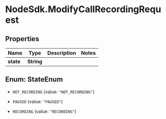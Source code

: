 # NodeSdk.ModifyCallRecordingRequest

## Properties

Name | Type | Description | Notes
------------ | ------------- | ------------- | -------------
**state** | **String** |  | 



## Enum: StateEnum


* `NOT_RECORDING` (value: `"NOT_RECORDING"`)

* `PAUSED` (value: `"PAUSED"`)

* `RECORDING` (value: `"RECORDING"`)




